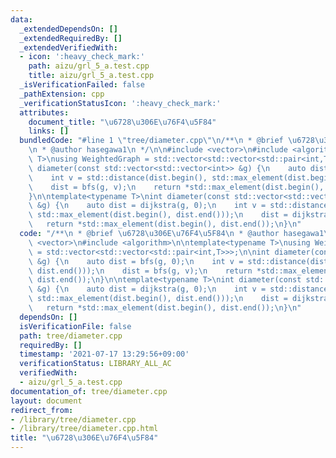 ```yaml
---
data:
  _extendedDependsOn: []
  _extendedRequiredBy: []
  _extendedVerifiedWith:
  - icon: ':heavy_check_mark:'
    path: aizu/grl_5_a.test.cpp
    title: aizu/grl_5_a.test.cpp
  _isVerificationFailed: false
  _pathExtension: cpp
  _verificationStatusIcon: ':heavy_check_mark:'
  attributes:
    document_title: "\u6728\u306E\u76F4\u5F84"
    links: []
  bundledCode: "#line 1 \"tree/diameter.cpp\"\n/**\n * @brief \u6728\u306E\u76F4\u5F84\
    \n * @author hasegawa1\n */\n\n#include <vector>\n#include <algorithm>\n\ntemplate<typename\
    \ T>\nusing WeightedGraph = std::vector<std::vector<std::pair<int,T>>>;\n\nint\
    \ diameter(const std::vector<std::vector<int>> &g) {\n    auto dist = bfs(g, 0);\n\
    \    int v = std::distance(dist.begin(), std::max_element(dist.begin(), dist.end()));\n\
    \    dist = bfs(g, v);\n    return *std::max_element(dist.begin(), dist.end());\n\
    }\n\ntemplate<typename T>\nint diameter(const std::vector<std::vector<std::pair<int,T>>>\
    \ &g) {\n    auto dist = dijkstra(g, 0);\n    int v = std::distance(dist.begin(),\
    \ std::max_element(dist.begin(), dist.end()));\n    dist = dijkstra(g, v);\n \
    \   return *std::max_element(dist.begin(), dist.end());\n}\n"
  code: "/**\n * @brief \u6728\u306E\u76F4\u5F84\n * @author hasegawa1\n */\n\n#include\
    \ <vector>\n#include <algorithm>\n\ntemplate<typename T>\nusing WeightedGraph\
    \ = std::vector<std::vector<std::pair<int,T>>>;\n\nint diameter(const std::vector<std::vector<int>>\
    \ &g) {\n    auto dist = bfs(g, 0);\n    int v = std::distance(dist.begin(), std::max_element(dist.begin(),\
    \ dist.end()));\n    dist = bfs(g, v);\n    return *std::max_element(dist.begin(),\
    \ dist.end());\n}\n\ntemplate<typename T>\nint diameter(const std::vector<std::vector<std::pair<int,T>>>\
    \ &g) {\n    auto dist = dijkstra(g, 0);\n    int v = std::distance(dist.begin(),\
    \ std::max_element(dist.begin(), dist.end()));\n    dist = dijkstra(g, v);\n \
    \   return *std::max_element(dist.begin(), dist.end());\n}\n"
  dependsOn: []
  isVerificationFile: false
  path: tree/diameter.cpp
  requiredBy: []
  timestamp: '2021-07-17 13:29:56+09:00'
  verificationStatus: LIBRARY_ALL_AC
  verifiedWith:
  - aizu/grl_5_a.test.cpp
documentation_of: tree/diameter.cpp
layout: document
redirect_from:
- /library/tree/diameter.cpp
- /library/tree/diameter.cpp.html
title: "\u6728\u306E\u76F4\u5F84"
---
```

